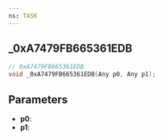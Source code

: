 ```yaml
---
ns: TASK
---
```

## _0xA7479FB665361EDB

```c
// 0xA7479FB665361EDB
void _0xA7479FB665361EDB(Any p0, Any p1);
```

## Parameters
* **p0**:
* **p1**:

